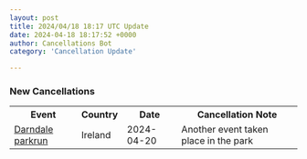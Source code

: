 ```yaml
---
layout: post
title: 2024/04/18 18:17 UTC Update
date: 2024-04-18 18:17:52 +0000
author: Cancellations Bot
category: 'Cancellation Update'

---
```


<h3>New Cancellations</h3>
<div class='hscrollable'>
<table style='width: 100%'>
    <tr>
        <th>Event</th>
        <th>Country</th>
        <th>Date</th>
        <th>Cancellation Note</th>
    </tr>
    <tr>
        <td><a href="https://www.parkrun.ie/darndale">Darndale parkrun</a></td>
        <td>Ireland</td>
        <td>2024-04-20</td>
        <td>Another event taken place in the park</td>
    </tr>
</table>
</div>
